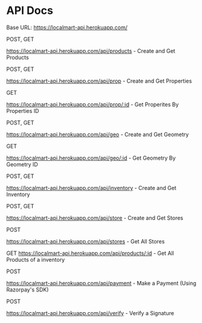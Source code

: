 # API Docs

Base URL: https://localmart-api.herokuapp.com/

POST, GET


https://localmart-api.herokuapp.com/api/products - Create and Get Products

POST, GET


https://localmart-api.herokuapp.com/api/prop - Create and Get Properties


GET

https://localmart-api.herokuapp.com/api/prop/:id - Get Properites By Properties ID



POST, GET


https://localmart-api.herokuapp.com/api/geo - Create and Get Geometry



GET


https://localmart-api.herokuapp.com/api/geo/:id - Get Geometry By Geometry ID



POST, GET


https://localmart-api.herokuapp.com/api/inventory - Create and Get Inventory

POST, GET


https://localmart-api.herokuapp.com/api/store - Create and Get Stores

POST


https://localmart-api.herokuapp.com/api/stores - Get All Stores



GET
https://localmart-api.herokuapp.com/api/products/:id - Get All Products of a inventory


POST


https://localmart-api.herokuapp.com/api/payment  - Make a Payment (Using Razorpay's SDK)


POST


https://localmart-api.herokuapp.com/api/verify - Verify a Signature 